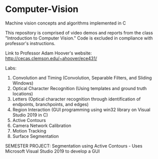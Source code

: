 # Computer-Vision
Machine vision concepts and algorithms implemented in C

This repository is comprised of video demos and reports from the class "Introduction to Computer Vision."
Code is excluded in compliance with professor's instructions.

Link to Professor Adam Hoover's website: http://cecas.clemson.edu/~ahoover/ece431/

Labs:

1. Convolution and Timing                 (Convolution, Separable Filters, and Sliding Windows)
2. Optical Character Recognition          (Using templates and ground truth locations)
3. Letters                                (Optical character recognition through identification of endpoints, branchpoints, and edges)
4. Region Interaction                     (GUI programming using win32 library on Visual Studio 2019 in C)
5. Active Contours
6. Camera Network Calibration
7. Motion Tracking
8. Surface Segmentation

SEMESTER PROJECT:
Segmentation using Active Contours - Uses Microsoft Visual Studio 2019 to develop a GUI 
